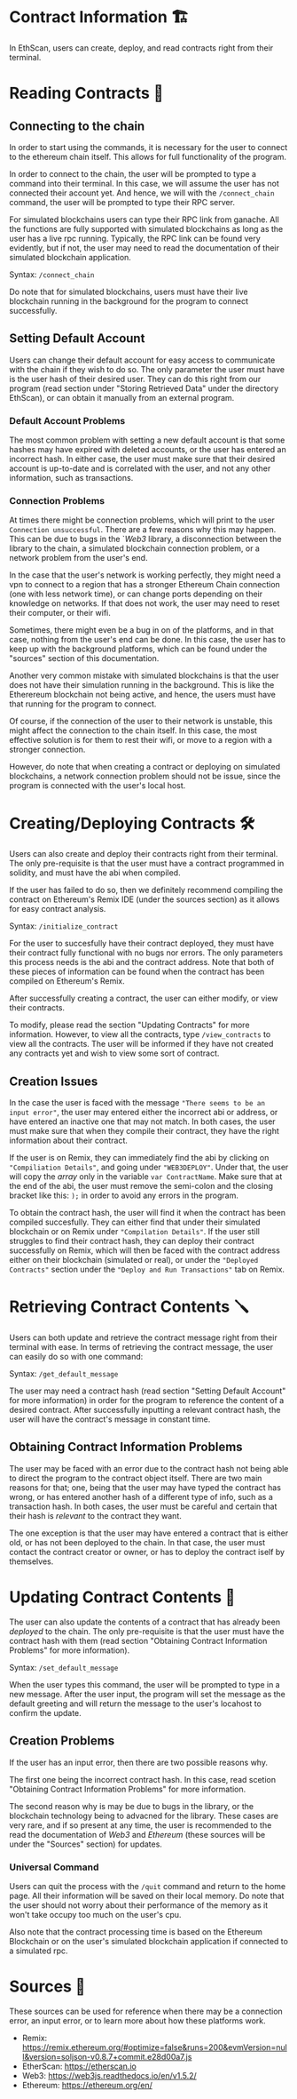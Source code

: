 # Contract Information 🏗

In EthScan, users can create, deploy, and read contracts right from their terminal. 

# Reading Contracts 🔎

## Connecting to the chain 

In order to start using the commands, it is necessary for the user to connect to the ethereum chain itself. This allows for full functionality of the program. 

In order to connect to the chain, the user will be prompted to type a command into their terminal. In this case, we will assume the user has not connected their account yet. And hence, we will with the `/connect_chain` command, the user will be prompted to type their RPC server.

For simulated blockchains users can type their RPC link from ganache. All the functions are fully supported with simulated blockchains as long as the user has a live rpc running. Typically, the RPC link can be found very evidently, but if not, the user may need to read the documentation of their simulated blockchain application. 

Syntax: `/connect_chain`

Do note that for simulated blockchains, users must have their live blockchain running in the background for the program to connect successfully. 

## Setting Default Account

Users can change their default account for easy access to communicate with the chain if they wish to do so. The only parameter the user must have is the user hash of their desired user. They can do this right from our program (read section under "Storing Retrieved Data" under the directory EthScan), or can obtain it manually from an external program. 

### Default Account Problems

The most common problem with setting a new default account is that some hashes may have expired with deleted accounts, or the user has entered an incorrect hash. In either case, the user must make sure that their desired account is up-to-date and is correlated with the user, and not any other information, such as transactions.

### Connection Problems

At times there might be connection problems, which will print to the user `Connection unsuccessful`. There are a few reasons why this may happen. This can be due to bugs in the `*Web3* library, a disconnection between the library to the chain, a simulated blockchain connection problem, or a network problem from the user's end. 


In the case that the user's network is working perfectly, they might need a vpn to connect to a region that has a stronger Ethereum Chain connection (one with less network time), or can change ports depending on their knowledge on networks. If that does not work, the user may need to reset their computer, or their wifi.

Sometimes, there might even be a bug in on of the platforms, and in that case, nothing from the user's end can be done. In this case, the user has to keep up with the background platforms, which can be found under the "sources" section of this documentation.

Another very common mistake with simulated blockchains is that the user does not have their simulation running in the background. This is like the Etherereum blockchain not being active, and hence, the users must have that running for the program to connect.

Of course, if the connection of the user to their network is unstable, this might affect the connection to the chain itself. In this case, the most effective solution is for them to rest their wifi, or move to a region with a stronger connection. 

However, do note that when creating a contract or deploying on simulated blockchains, a network connection problem should not be issue, since the program is connected with the user's local host.


# Creating/Deploying Contracts 🛠

Users can also create and deploy their contracts right from their terminal. The only pre-requisite is that the user must have a contract programmed in solidity, and must have the abi when compiled. 

If the user has failed to do so, then we definitely recommend compiling the contract on Ethereum's Remix IDE (under the sources section) as it allows for easy contract analysis.

Syntax: `/initialize_contract`

For the user to succesfully have their contract deployed, they must have their contract fully functional with no bugs nor errors. The only parameters this process needs is the abi and the contract address. Note that both of these pieces of information can be found when the contract has been compiled on Ethereum's Remix. 

After successfully creating a contract, the user can either modify, or view their contracts. 

To modify, please read the section "Updating Contracts" for more information. However, to view all the contracts, 
type `/view_contracts` to view all the contracts. The user will be informed if they have not created any contracts yet and wish to view some sort of contract.

## Creation Issues

In the case the user is faced with the message `"There seems to be an input error"`, the user may entered either the incorrect abi or address, or have entered an inactive one that may not match. In both cases, the user must make sure that when they compile their contract, they have the right information about their contract. 

If the user is on Remix, they can immediately find the abi by clicking on `"Compiliation Details"`, and going under `"WEB3DEPLOY"`. Under that, the user will copy the *array* only in the variable `var ContractName`. Make sure that at the end of the abi, the user must remove the semi-colon and the closing bracket like this: `);` in order to avoid any errors in the program.

To obtain the contract hash, the user will find it when the contract has been compiled succesfully. They can either find that under their simulated blockchain or on Remix under `"Compilation Details"`. If the user still struggles to find their contract hash, they can deploy their contract successfully on Remix, which will then be faced with the contract address either on their blockchain (simulated or real), or under the `"Deployed Contracts"` section under the `"Deploy and Run Transactions"` tab on Remix. 

# Retrieving Contract Contents 🪛

Users can both update and retrieve the contract message right from their terminal with ease. In terms of retrieving the contract message, the user can easily do so with one command:

Syntax: `/get_default_message`

The user may need a contract hash (read section "Setting Default Account" for more information) in order for the program to reference the content of a desired contract. After successfully inputting a relevant contract hash, the user will have the contract's message in constant time. 

## Obtaining Contract Information Problems 

The user may be faced with an error due to the contract hash not being able to direct the program to the contract object itself. There are two main reasons for that; one, being that the user may have typed the contract has wrong, or has entered another hash of a different type of info, such as a transaction hash. In both cases, the user must be careful and certain that their hash is *relevant* to the contract they want.

The one exception is that the user may have entered a contract that is either old, or has not been deployed to the chain. In that case, the user must contact the contract creator or owner, or has to deploy the contract iself by themselves.

# Updating Contract Contents 🔩

The user can also update the contents of a contract that has already been *deployed* to the chain. The only pre-requisite is that the user must have the contract hash with them (read section "Obtaining Contract Information Problems" for more information).

Syntax: `/set_default_message`

When the user types this command, the user will be prompted to type in a new message. After the user input, the program will set the message as the default greeting and will return the message to the user's locahost to confirm the update. 

## Creation Problems

If the user has an input error, then there are two possible reasons why.

The first one being the incorrect contract hash. In this case, read scetion "Obtaining Contract Information Problems" for more information.

The second reason why is may be due to bugs in the library, or the blockchain technology being to advacned for the library. These cases are very rare, and if so present at any time, the user is recommended to the read the documentation of *Web3* and *Ethereum* (these sources will be under the "Sources" section) for updates.

### Universal Command

Users can quit the process with the `/quit` command and return to the home page. All their information will be saved on their local memory. Do note that the user should not worry about their performance of the memory as it won't take occupy too much on the user's cpu.

Also note that the contract processing time is based on the Ethereum Blockchain or on the user's simulated blockchain application if connected to a simulated rpc. 


# Sources 📝

These sources can be used for reference when there may be a connection error, an input error, or to learn more about how these platforms work.

 - Remix: https://remix.ethereum.org/#optimize=false&runs=200&evmVersion=null&version=soljson-v0.8.7+commit.e28d00a7.js
 - EtherScan: https://etherscan.io
 - Web3: https://web3js.readthedocs.io/en/v1.5.2/
 - Ethereum: https://ethereum.org/en/


